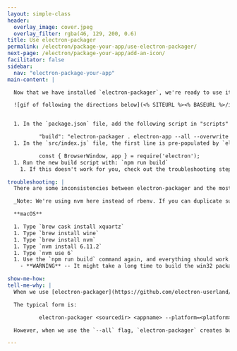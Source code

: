 ```yaml
---
layout: simple-class
header:
  overlay_image: cover.jpeg
  overlay_filter: rgba(46, 129, 200, 0.6)
title: Use electron-packager
permalink: /electron/package-your-app/use-electron-packager/
next-page: /electron/package-your-app/add-an-icon/
facilitator: false
sidebar:
  nav: "electron-package-your-app"
main-content: |

  Now that we have installed `electron-packager`, we're ready to use it. We could type out the entire command every time, but it's best practice to add a build script to the `package.json` file. This means that every time we run the default build script, our specific list of commands will be run.

  ![gif of following the directions below](<% SITEURL %><% BASEURL %>/images/gifs/electron/electron2-packaging.gif)


  1. In the `package.json` file, add the following script in "scripts" of package.json.

          "build": "electron-packager . electron-app --all --overwrite --ignore=node_modules/electron-*"
  1. In the `src/index.js` file, the first line is pre-populated by `electron-forge` and doesn't play nicely with `electron-packager`. Replace the first line with:

          const { BrowserWindow, app } = require('electron');
  1. Run the new build script with: `npm run build`
    1. If this doesn't work for you, check out the troubleshooting steps below.

troubleshooting: |
  There are some inconsistencies between electron-packager and the most recent version of node. If the steps above didn't work for you, try using `node 6.11.2` with `npm 3.10.10`. The following steps should help you do this on macOS.

  _Note: We're using nvm here instead of rbenv. If you can duplicate successful steps to adjust your node version, please do so (and good luck!)._ 

  **macOS**

  1. Type `brew cask install xquartz`
  1. Type `brew install wine`
  1. Type `brew install nvm`
  1. Type `nvm install 6.11.2`
  1. Type `nvm use 6`
  1. Use the `npm run build` command again, and everything should work!
    - **WARNING** -- It might take a long time to build the win32 package. Leave this for 5-10 minutes and return.

show-me-how:
tell-me-why: |
  When we use [electron-packager](https://github.com/electron-userland/electron-packager#usage), we have some options about how and what we build the applications.

  The typical form is:

          electron-packager <sourcedir> <appname> --platform=<platform> --arch=<arch> [optional flags...]

  However, when we use the `--all` flag, `electron-packager` creates bundles for all valid combinations of target platforms/architectures.

---
```

